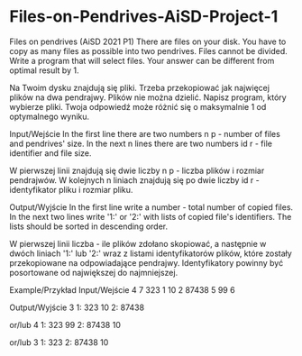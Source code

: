# Files-on-Pendrives-AiSD-Project-1


Files on pendrives (AiSD 2021 P1)
There are files on your disk. You have to copy as many files as possible into two pendrives. Files cannot be divided. Write a program that will select files. Your answer can be different from optimal result by 1.

Na Twoim dysku znajdują się pliki. Trzeba przekopiować jak najwięcej plików na dwa pendrajwy. Plików nie można dzielić. Napisz program, który wybierze pliki. Twoja odpowiedź może różnić się o maksymalnie 1 od optymalnego wyniku.

Input/Wejście
In the first line there are two numbers n p - number of files and pendrives' size.
In the next n lines there are two numbers id r - file identifier and file size.

W pierwszej linii znajdują się dwie liczby n p - liczba plików i rozmiar pendrajwów.
W kolejnych n liniach znajdują się po dwie liczby id r - identyfikator pliku i rozmiar pliku.

Output/Wyjście
In the first line write a number - total number of copied files. In the next two lines write '1:' or '2:' with lists of copied file's identifiers. The lists should be sorted in descending order.

W pierwszej linii liczba - ile plików zdołano skopiować, a następnie w dwóch liniach '1:' lub '2:' wraz z listami identyfikatorów plików, które zostały przekopiowane na odpowiadające pendrajwy. Identyfikatory powinny być posortowane od największej do najmniejszej.

Example/Przykład
Input/Wejście
4 7
323 1 
10 2 
87438 5 
99 6


Output/Wyjście
3
1: 323 10
2: 87438

or/lub
4
1: 323 99
2: 87438 10

or/lub
3
1: 323
2: 87438 10
